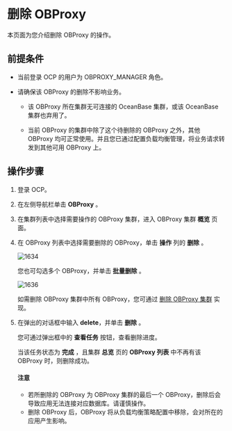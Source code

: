 删除 OBProxy
===============================

本页面为您介绍删除 OBProxy 的操作。

前提条件
-------------------------

* 当前登录 OCP 的用户为 OBPROXY_MANAGER 角色。

* 请确保该 OBProxy 的删除不影响业务。

  * 该 OBProxy 所在集群无可连接的 OceanBase 集群，或该 OceanBase 集群也弃用了。

  * 当前 OBProxy 的集群中除了这个待删除的 OBProxy 之外，其他 OBProxy 均可正常使用。并且您已通过配置负载均衡管理，将业务请求转发到其他可用 OBProxy 上。

操作步骤
-------------------------

1. 登录 OCP。

2. 在左侧导航栏单击 **OBProxy** 。

3. 在集群列表中选择需要操作的 OBProxy 集群，进入 OBProxy 集群 **概览** 页面。

4. 在 OBProxy 列表中选择需要删除的 OBProxy，单击 **操作** 列的 **删除** 。

   ![1634](https://obbusiness-private.oss-cn-shanghai.aliyuncs.com/doc/img/ocp/401/obproxy%E5%88%97%E8%A1%A81.png)

   您也可勾选多个 OBProxy，并单击 **批量删除** 。

   ![1636](https://obbusiness-private.oss-cn-shanghai.aliyuncs.com/doc/img/ocp/401/%E6%89%B9%E9%87%8F%E5%88%A0%E9%99%A4obproxy1.png)

   如需删除 OBProxy 集群中所有 OBProxy，您可通过 [删除 OBProxy 集群](../300.manage-a-obproxy-cluster/500.delete-an-obproxy-cluster.md) 实现。

5. 在弹出的对话框中输入 **delete**，并单击 **删除** 。

   您可通过弹出框中的 **查看任务** 按钮，查看删除进度。

   当该任务状态为 **完成** ，且集群 **总览** 页的 **OBProxy 列表** 中不再有该 OBProxy 时，则删除成功。

   <main id="notice" type='notice'>
   <h4>注意</h4>
   <p><ul><li>若所删除的 OBProxy 为 OBProxy 集群的最后一个 OBProxy，删除后会导致应用无法连接对应数据库。请谨慎操作。</li><li>删除 OBProxy 后，OBProxy 将从负载均衡策略配置中移除，会对所在的应用产生影响。</li></p>
   </main>

